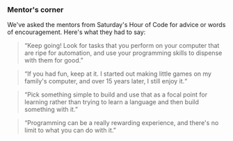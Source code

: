 ### Mentor's corner

We've asked the mentors from Saturday's Hour of Code for advice or words of encouragement. Here's what they had to say:

  > “Keep going! Look for tasks that you perform on your computer that are ripe for automation, and use your programming skills to dispense with them for good.”

  > “If you had fun, keep at it. I started out making little games on my family's computer, and over 15 years later, I still enjoy it.“

  > “Pick something simple to build and use that as a focal point for learning rather than trying to learn a language and then build something with it.”

  > “Programming can be a really rewarding experience, and there's no limit to what you can do with it.”

